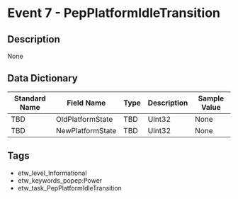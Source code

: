# Event 7 - PepPlatformIdleTransition

## Description
None

## Data Dictionary
|Standard Name|Field Name|Type|Description|Sample Value|
|---|---|---|---|---|
|TBD|OldPlatformState|TBD|UInt32|None|None|
|TBD|NewPlatformState|TBD|UInt32|None|None|

## Tags
* etw_level_Informational
* etw_keywords_popep:Power
* etw_task_PepPlatformIdleTransition